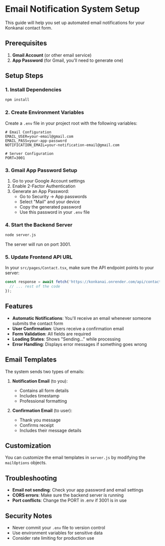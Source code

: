 # Email Notification System Setup

This guide will help you set up automated email notifications for your Konkanai contact form.

## Prerequisites

1. **Gmail Account** (or other email service)
2. **App Password** (for Gmail, you'll need to generate one)

## Setup Steps

### 1. Install Dependencies

```bash
npm install
```

### 2. Create Environment Variables

Create a `.env` file in your project root with the following variables:

```env
# Email Configuration
EMAIL_USER=your-email@gmail.com
EMAIL_PASS=your-app-password
NOTIFICATION_EMAIL=your-notification-email@gmail.com

# Server Configuration
PORT=3001
```

### 3. Gmail App Password Setup

1. Go to your Google Account settings
2. Enable 2-Factor Authentication
3. Generate an App Password:
   - Go to Security → App passwords
   - Select "Mail" and your device
   - Copy the generated password
   - Use this password in your `.env` file

### 4. Start the Backend Server

```bash
node server.js
```

The server will run on port 3001.

### 5. Update Frontend API URL

In your `src/pages/Contact.tsx`, make sure the API endpoint points to your server:

```javascript
const response = await fetch('https://konkanai.onrender.com/api/contact', {
  // ... rest of the code
});
```

## Features

- **Automatic Notifications**: You'll receive an email whenever someone submits the contact form
- **User Confirmation**: Users receive a confirmation email
- **Form Validation**: All fields are required
- **Loading States**: Shows "Sending..." while processing
- **Error Handling**: Displays error messages if something goes wrong

## Email Templates

The system sends two types of emails:

1. **Notification Email** (to you):
   - Contains all form details
   - Includes timestamp
   - Professional formatting

2. **Confirmation Email** (to user):
   - Thank you message
   - Confirms receipt
   - Includes their message details

## Customization

You can customize the email templates in `server.js` by modifying the `mailOptions` objects.

## Troubleshooting

- **Email not sending**: Check your app password and email settings
- **CORS errors**: Make sure the backend server is running
- **Port conflicts**: Change the PORT in .env if 3001 is in use

## Security Notes

- Never commit your `.env` file to version control
- Use environment variables for sensitive data
- Consider rate limiting for production use 